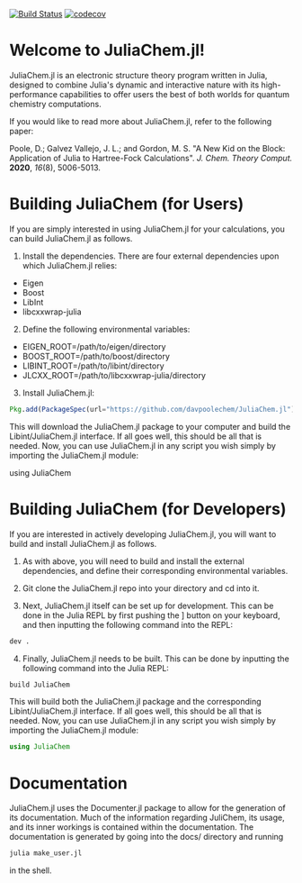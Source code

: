 [![Build Status](https://travis-ci.com/davpoolechem/JuliaChem.jl.svg?branch=development)](https://travis-ci.com/davpoolechem/JuliaChem.jl) [![codecov](https://codecov.io/gh/davpoolechem/JuliaChem.jl/branch/development/graph/badge.svg)](https://codecov.io/gh/davpoolechem/JuliaChem.jl)

# Welcome to JuliaChem.jl!
JuliaChem.jl is an electronic structure theory program written in Julia, designed to combine
Julia's dynamic and interactive nature with its high-performance capabilities to offer users the best of both worlds for quantum chemistry computations.

If you would like to read more about JuliaChem.jl, refer to the following paper:

Poole, D.; Galvez Vallejo, J. L.; and Gordon, M. S. "A New Kid on the Block: Application of Julia to Hartree-Fock Calculations". *J. Chem. Theory Comput.* **2020**, *16*(8), 5006-5013.

# Building JuliaChem (for Users)
If you are simply interested in using JuliaChem.jl for your calculations, you
can build JuliaChem.jl as follows.

1. Install the dependencies. There are four external dependencies upon which JuliaChem.jl relies:
  - Eigen
  - Boost
  - LibInt
  - libcxxwrap-julia

2. Define the following environmental variables:
  - EIGEN_ROOT=/path/to/eigen/directory
  - BOOST_ROOT=/path/to/boost/directory
  - LIBINT_ROOT=/path/to/libint/directory
  - JLCXX_ROOT=/path/to/libcxxwrap-julia/directory

3. Install JuliaChem.jl:

```julia
Pkg.add(PackageSpec(url="https://github.com/davpoolechem/JuliaChem.jl"))
```

This will download the JuliaChem.jl package to your computer and build the Libint/JuliaChem.jl interface.
If all goes well, this should be all that is needed. Now, you can use 
JuliaChem.jl in any script you wish simply by importing the JuliaChem.jl module:

using JuliaChem

# Building JuliaChem (for Developers)
If you are interested in actively developing JuliaChem.jl, you will want to build and 
install JuliaChem.jl as follows.

1. As with above, you will need to build and install the external dependencies, and define their corresponding environmental variables.

2. Git clone the JuliaChem.jl repo into your directory and cd into it.

3. Next, JuliaChem.jl itself can be set up for development. This can be done in the Julia REPL
by first pushing the ] button on your keyboard, and then inputting the following command into
the REPL:

```julia
dev .
```

4. Finally, JuliaChem.jl needs to be built. This can be done by inputting the following
command into the Julia REPL:

```julia
build JuliaChem
```

This will build both the JuliaChem.jl package and the corresponding Libint/JuliaChem.jl interface.
If all goes well, this should be all that is needed. Now, you can use 
JuliaChem.jl in any script you wish simply by importing the JuliaChem.jl module:

```julia
using JuliaChem
```

# Documentation
JuliaChem.jl uses the Documenter.jl package to allow for the generation of its
documentation. Much of the information regarding JuliChem, its usage, and its
inner workings is contained within the documentation. The documentation is
generated by going into the docs/ directory and running

```sh
julia make_user.jl
```

in the shell.
